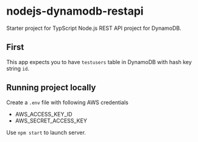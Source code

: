 # nodejs-dynamodb-restapi

Starter project for TypScript Node.js REST API project for DynamoDB.

## First

This app expects you to have `testusers` table in DynamoDB with hash key string `id`.

## Running project locally

Create a `.env` file with following AWS credentials

- AWS_ACCESS_KEY_ID
- AWS_SECRET_ACCESS_KEY

Use `npm start` to launch server.
